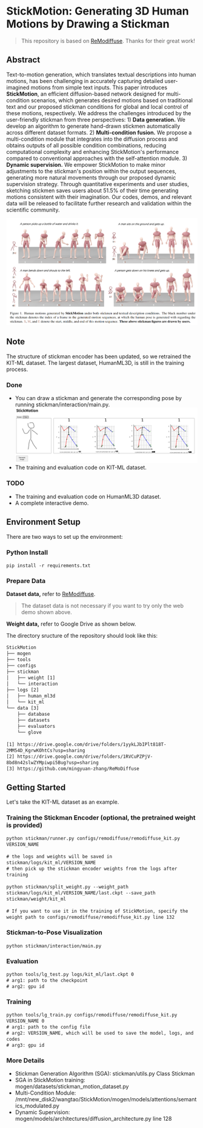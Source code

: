  # StickMotion: Generating 3D Human Motions by Drawing a Stickman
 >This repository is based on [ReModiffuse](https://github.com/mingyuan-zhang/ReMoDiffuse). Thanks for their great work!

## Abstract
Text-to-motion generation, which translates textual descriptions into human motions, has been challenging in accurately capturing detailed user-imagined motions from simple text inputs. This paper introduces **StickMotion**, an efficient diffusion-based network designed for multi-condition scenarios, which generates desired motions based on traditional text and our proposed stickman conditions for global and local control of these motions, respectively. We address the challenges introduced by the user-friendly stickman from three perspectives:  1) **Data generation.** We develop an algorithm to generate hand-drawn stickmen automatically across different dataset formats. 2) **Multi-condition fusion.** We propose a multi-condition module that integrates into the diffusion process and obtains outputs of all possible condition combinations, reducing computational complexity and enhancing StickMotion's performance compared to conventional approaches with the self-attention module. 3) **Dynamic supervision.** We empower StickMotion to make minor adjustments to the stickman's position within the output sequences, generating more natural movements through our proposed dynamic supervision strategy. Through quantitative experiments and user studies, sketching stickmen saves users about 51.5% of their time generating motions consistent with their imagination. Our codes, demos, and relevant data will be released to facilitate further research and validation within the scientific community.

![0](figure/github.png)


## Note
The structure of stickman encoder has been updated, so we retrained the KIT-ML dataset. The largest dataset, HumanML3D, is still in the training process.

### Done
- You can draw a stickman and generate the corresponding pose by running stickman/interaction/main.py.
![0](figure/stickman.png)
- The training and evaluation code on KIT-ML dataset.

### TODO
- The training and evaluation code on HumanML3D dataset.
- A complete interactive demo.


## Environment Setup

There are two ways to set up the environment:
### Python Install
```
pip install -r requirements.txt
```
<!-- Refer to [ReModiffuse](https://github.com/mingyuan-zhang/ReMoDiffuse?tab=readme-ov-file#installation:~:text=2208.15001%7D%2C%0A%20%20year%3D%7B2022%7D%0A%7D-,Installation,-%23%20Create%20Conda).
### Conda Env (Maybe Time-saving)
- Make sure nvidia driver and conda are installed.
- Download the prepared conda environment [tar](google drive out of memeroy).
- Install the  components required for MMCV.
    ```
    apt-get update
    apt-get install -y libgl1-mesa-glx libglib2.0-0
    ```
- Use. 
    ```
    tar xvf /path/to/mogen_env.tar
    conda activate /path/to/mogen
    python -m pip show torch # 2.3.1
    python -c "import torch; print(torch.cuda.is_available())" # should be True
    ```
- (Test with NVIDIA-SMI 550.54.14 and docker image pytorch/pytorch:2.2.1-cuda12.1-cudnn8-devel. If you encounter any problems, please refer to the **Python Install** for environment configuration.) -->


### Prepare Data
**Dataset data,** refer to [ReModiffuse](https://github.com/mingyuan-zhang/ReMoDiffuse#:~:text=r%20requirements.txt-,Data%20Preparation,-Download%20data%20files).

> The dataset data is not necessary if you want to try only the web demo shown above.

**Weight data,** refer to Google Drive as shown below.

The directory sructure of the repository should look like this:

```
StickMotion
├── mogen
├── tools
├── configs
├── stickman
│   ├── weight [1]
│   └── interaction
├── logs [2]
│   ├── human_ml3d
│   └── kit_ml
└── data [3]
    ├── database
    ├── datasets
    ├── evaluators
    └── glove

[1] https://drive.google.com/drive/folders/1yykLJbIPlt818T-2MM54D_KgrwKOhtCs?usp=sharing
[2] https://drive.google.com/drive/folders/1RVCuPZPjV-8bd8n42slwZYMpiwpi5Bug?usp=sharing
[3] https://github.com/mingyuan-zhang/ReMoDiffuse
```

## Getting Started
Let's take the KIT-ML dataset as an example.

###  Training the Stickman Encoder (optional, the pretrained weight is provided)
```
python stickman/runner.py configs/remodiffuse/remodiffuse_kit.py VERSION_NAME

# the logs and weights will be saved in stickman/logs/kit_ml/VERSION_NAME
# then pick up the stickman encoder weights from the logs after training

python stickman/split_weight.py --weight_path stickman/logs/kit_ml/VERSION_NAME/last.ckpt --save_path stickman/weight/kit_ml

# If you want to use it in the training of StickMotion, specify the weight path to configs/remodiffuse/remodiffuse_kit.py line 132
```


### Stickman-to-Pose Visualization

```
python stickman/interaction/main.py
```

### Evaluation

```
python tools/lg_test.py logs/kit_ml/last.ckpt 0
# arg1: path to the checkpoint
# arg2: gpu id
```


### Training

```
python tools/lg_train.py configs/remodiffuse/remodiffuse_kit.py  VERSION_NAME 0
# arg1: path to the config file
# arg2: VERSION_NAME, which will be used to save the model, logs, and codes
# arg3: gpu id
```

### More Details
- Stickman Generation Algorithm (SGA): stickman/utils.py Class Stickman 
- SGA in StickMotion training: mogen/datasets/stickman_motion_dataset.py
- Multi-Condition Module: /mnt/new_disk2/wangtao/StickMotion/mogen/models/attentions/semantics_modulated.py
- Dynamic Supervision: mogen/models/architectures/diffusion_architecture.py line 128

